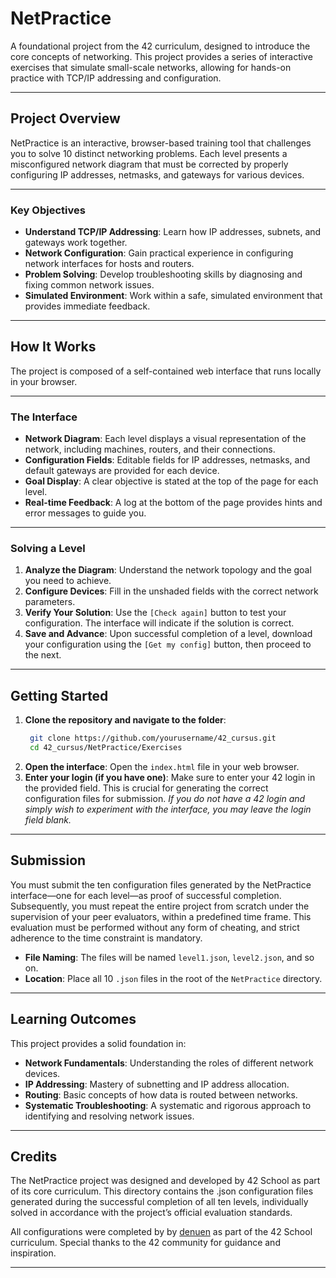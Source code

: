 # NetPractice

A foundational project from the 42 curriculum, designed to introduce the core concepts of networking. This project provides a series of interactive exercises that simulate small-scale networks, allowing for hands-on practice with TCP/IP addressing and configuration.

---

## Project Overview

NetPractice is an interactive, browser-based training tool that challenges you to solve 10 distinct networking problems. Each level presents a misconfigured network diagram that must be corrected by properly configuring IP addresses, netmasks, and gateways for various devices.

---

### Key Objectives

- **Understand TCP/IP Addressing**: Learn how IP addresses, subnets, and gateways work together.
- **Network Configuration**: Gain practical experience in configuring network interfaces for hosts and routers.
- **Problem Solving**: Develop troubleshooting skills by diagnosing and fixing common network issues.
- **Simulated Environment**: Work within a safe, simulated environment that provides immediate feedback.
---

## How It Works

The project is composed of a self-contained web interface that runs locally in your browser.

---

### The Interface

- **Network Diagram**: Each level displays a visual representation of the network, including machines, routers, and their connections.
- **Configuration Fields**: Editable fields for IP addresses, netmasks, and default gateways are provided for each device.
- **Goal Display**: A clear objective is stated at the top of the page for each level.
- **Real-time Feedback**: A log at the bottom of the page provides hints and error messages to guide you.
---

### Solving a Level

1.  **Analyze the Diagram**: Understand the network topology and the goal you need to achieve.
2.  **Configure Devices**: Fill in the unshaded fields with the correct network parameters.
3.  **Verify Your Solution**: Use the `[Check again]` button to test your configuration. The interface will indicate if the solution is correct.
4.  **Save and Advance**: Upon successful completion of a level, download your configuration using the `[Get my config]` button, then proceed to the next.
---

## Getting Started

1.  **Clone the repository and navigate to the folder**:
    ```bash
     git clone https://github.com/yourusername/42_cursus.git
     cd 42_cursus/NetPractice/Exercises
    ```
2.  **Open the interface**:
    Open the `index.html` file in your web browser.
3.  **Enter your login (if you have one)**:
    Make sure to enter your 42 login in the provided field. This is crucial for generating the correct configuration files for submission.
	*If you do not have a 42 login and simply wish to experiment with the interface, you may leave the login field blank.*
---

## Submission

You must submit the ten configuration files generated by the NetPractice interface—one for each level—as proof of successful completion.
Subsequently, you must repeat the entire project from scratch under the supervision of your peer evaluators, within a predefined time frame. This evaluation must be performed without any form of cheating, and strict adherence to the time constraint is mandatory.

- **File Naming**: The files will be named `level1.json`, `level2.json`, and so on.
- **Location**: Place all 10 `.json` files in the root of the `NetPractice` directory.
---

## Learning Outcomes

This project provides a solid foundation in:

- **Network Fundamentals**: Understanding the roles of different network devices.
- **IP Addressing**: Mastery of subnetting and IP address allocation.
- **Routing**: Basic concepts of how data is routed between networks.
- **Systematic Troubleshooting**: A systematic and rigorous approach to identifying and resolving network issues.
---

## Credits

The NetPractice project was designed and developed by 42 School as part of its core curriculum.
This directory contains the .json configuration files generated during the successful completion of all ten levels, individually solved in accordance with the project’s official evaluation standards.

All configurations were completed by by [denuen](https://github.com/denuen) as part of the 42 School curriculum.
Special thanks to the 42 community for guidance and inspiration.

---


